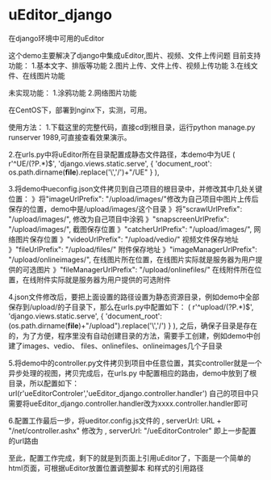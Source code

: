 uEditor_django
==============

在django环境中可用的uEditor

这个demo主要解决了django中集成uEditor,图片、视频、文件上传问题
目前支持功能：
1.基本文字、排版等功能
2.图片上传、文件上传、视频上传功能
3.在线文件、在线图片功能

未实现功能：
1.涂鸦功能
2.网络图片功能

在CentOS下，部署到nginx下，实测，可用。

使用方法：
1.下载这里的完整代码，直接cd到根目录，运行python manage.py runserver 1989,可直接查看效果演示。

2.在urls.py中将uEditor所在目录配置成静态文件路径，本demo中为UE
( r'^UE/(?P<path>.*)$', 'django.views.static.serve',
            { 'document_root': os.path.dirname(__file__).replace('\\','/')+"/UE" }
    ),

3.将demo中ueconfig.json文件拷贝到自己项目的根目录中，并修改其中几处关键位置：
    》将"imageUrlPrefix": "/upload/images/"修改为自己项目中图片上传后保存的位置，demo中是/upload/images/这个目录
    》将"scrawlUrlPrefix": "/upload/images/", 修改为自己项目中涂鸦
    》"snapscreenUrlPrefix": "/upload/images/", 截图保存位置
    》"catcherUrlPrefix": "/upload/images/", 网络图片保存位置
    》"videoUrlPrefix": "/upload/vedio/"   视频文件保存地址
    》"fileUrlPrefix": "/upload/files/" 附件保存地址
    》"imageManagerUrlPrefix": "/upload/onlineimages/", 在线图片所在位置，在线图片实际就是服务器为用户提供的可选图片
    》"fileManagerUrlPrefix": "/upload/onlinefiles/"  在线附件所在位置，在线附件实际就是服务器为用户提供的可选附件

4.json文件修改后，要把上面设置的路径设置为静态资源目录，例如demo中全部保存到/upload/的子目录下，那么在urls.py中配置如下：
 ( r'^upload/(?P<path>.*)$', 'django.views.static.serve',
            { 'document_root': (os.path.dirname(__file__)+"/upload").replace('\\','/') }
    ),
之后，确保子目录是存在的，为了方便，程序里没有自动创建目录的方法，需要手工创建，例如demo中创建了images、vedio、
files、onlinefiles、onlineimages几个子目录

5.将demo中的controller.py文件拷贝到项目中任意位置，其实controller就是一个异步处理的视图，拷贝完成后，在urls.py
中配置相应的路由，demo中放到了根目录，所以配置如下：
url(r'ueEditorControler','ueEditor_django.controller.handler')
自己的项目中只需要将ueEditor_django.controller.handler改为xxxx.controller.handler即可

6.配置工作最后一步，将ueditor.config.js文件的 
, serverUrl: URL + "/net/controller.ashx" 
修改为
, serverUrl: "/ueEditorControler"  即上一步配置的url路由

至此，配置工作完成，剩下的就是到页面上引用uEditor了，下面是一个简单的html页面，可根据uEditor放置位置调整脚本
和样式的引用路径
<!DOCTYPE html>
<html lang="en" xmlns="http://www.w3.org/1999/xhtml">
<head>
    <link rel="stylesheet" type="text/css" href="/UE/third-party/SyntaxHighlighter/shCoreDefault.css">
<script type="text/javascript" src="/ueEditor/third-party/SyntaxHighlighter/shCore.js"></script>
<script type="text/javascript" charset="utf-8" src="/UE/ueditor.config.js"></script>
<script type="text/javascript" charset="utf-8" src="/UE/ueditor.all.min.js"> </script>
<script type="text/javascript" charset="utf-8" src="/UE/lang/zh-cn/zh-cn.js"></script>

<script type="text/javascript">
var ue = UE.getEditor('editor');
SyntaxHighlighter.all();
</script>
</head>
<body>
    <script id="editor" type="text/plain" style="width:auto;height:500px;"></script>
</body>
</html>
